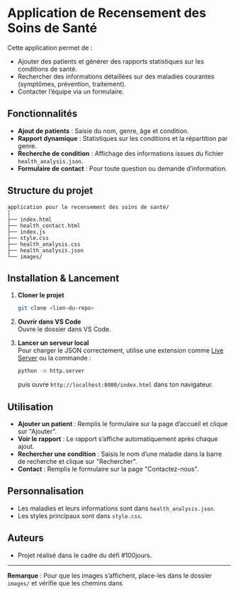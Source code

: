 # Application de Recensement des Soins de Santé

Cette application permet de :
- Ajouter des patients et générer des rapports statistiques sur les conditions de santé.
- Rechercher des informations détaillées sur des maladies courantes (symptômes, prévention, traitement).
- Contacter l’équipe via un formulaire.

## Fonctionnalités

- **Ajout de patients** : Saisie du nom, genre, âge et condition.
- **Rapport dynamique** : Statistiques sur les conditions et la répartition par genre.
- **Recherche de condition** : Affichage des informations issues du fichier `health_analysis.json`.
- **Formulaire de contact** : Pour toute question ou demande d’information.

## Structure du projet

```
application pour le recensement des soins de santé/
│
├── index.html
├── health_contact.html
├── index.js
├── style.css
├── health_analysis.css
├── health_analysis.json
└── images/
```

## Installation & Lancement

1. **Cloner le projet**  
   ```bash
   git clone <lien-du-repo>
   ```

2. **Ouvrir dans VS Code**  
   Ouvre le dossier dans VS Code.

3. **Lancer un serveur local**  
   Pour charger le JSON correctement, utilise une extension comme [Live Server](https://marketplace.visualstudio.com/items?itemName=ritwickdey.LiveServer) ou la commande :
   ```bash
   python -m http.server
   ```
   puis ouvre `http://localhost:8000/index.html` dans ton navigateur.

## Utilisation

- **Ajouter un patient** : Remplis le formulaire sur la page d’accueil et clique sur "Ajouter".
- **Voir le rapport** : Le rapport s’affiche automatiquement après chaque ajout.
- **Rechercher une condition** : Saisis le nom d’une maladie dans la barre de recherche et clique sur "Rechercher".
- **Contact** : Remplis le formulaire sur la page "Contactez-nous".

## Personnalisation

- Les maladies et leurs informations sont dans `health_analysis.json`.
- Les styles principaux sont dans `style.css`.

## Auteurs

- Projet réalisé dans le cadre du défi #100jours.

---

**Remarque** : Pour que les images s’affichent, place-les dans le dossier `images/` et vérifie que les chemins dans
